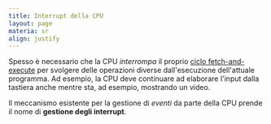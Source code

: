 ```yaml
---
title: Interrupt della CPU
layout: page
materia: sr
align: justify
---
```


Spesso è necessario che la CPU *interrompa* il proprio [ciclo fetch-and-execute](cpu.html) per
svolgere delle operazioni diverse dall'esecuzione dell'attuale programma. Ad esempio, la CPU
deve continuare ad elaborare l'input dalla tastiera anche mentre sta, ad esempio, mostrando
un video.

Il meccanismo esistente per la gestione di *eventi* da parte della CPU prende il nome di
**gestione degli interrupt**.
